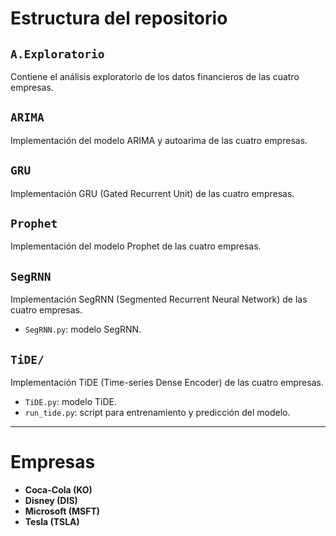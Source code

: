 #  Estructura del repositorio

## `A.Exploratorio`
Contiene el análisis exploratorio de los datos financieros de las cuatro empresas. 

## `ARIMA`
Implementación del modelo ARIMA y autoarima de las cuatro empresas. 

## `GRU`
Implementación GRU (Gated Recurrent Unit) de las cuatro empresas. 

## `Prophet`
Implementación del modelo Prophet de las cuatro empresas. 

## `SegRNN`
Implementación SegRNN (Segmented Recurrent Neural Network) de las cuatro empresas. 

- `SegRNN.py`: modelo SegRNN.

## `TiDE/`
Implementación TiDE (Time-series Dense Encoder) de las cuatro empresas. 

- `TiDE.py`: modelo TiDE.
- `run_tide.py`: script para entrenamiento y predicción del modelo.

---

# Empresas 

- **Coca-Cola (KO)**
- **Disney (DIS)**
- **Microsoft (MSFT)**
- **Tesla (TSLA)**


